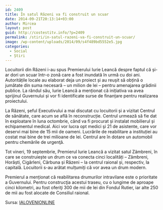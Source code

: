 ```yaml
---
id: 2409
title: În satul Răzeni va fi construit un scuar
date: 2014-09-21T20:13:14+03:00
author: Mircea
layout: post
guid: http://costestitv.info/?p=2409
permalink: /stiri/in-satul-razeni-va-fi-construit-un-scuar/
image: /wp-content/uploads/2014/09/s4f489bd5552e5.jpg
categories:
  - Social
  - Știri
---
```

Locuitorii din Răzeni i-au spus Premierului Iurie Leancă despre faptul că și-ar dori un scuar într-o zonă care a fost inundată în urmă cu doi ani.<!--more--> Autoritățile locale au elaborat deja un proiect și au reușit să obțină o jumătate din suma necesară – un milion de lei – pentru amenajarea grădinii publice. La rândul său, Iurie Leancă a menționat că inițiativa va avea sprijinul Guvernului și vor fi identificate surse de finanțare pentru realizarea proiectului.

La Răzeni, șeful Executivului a mai discutat cu locuitorii și a vizitat Centrul de sănătate, care acum se află în reconstrucție. Centrul urmează să fie dat în exploatare în luna octombrie, când va fi procurat și instalat mobilierul și echipamentul medical. Aici vor lucra opt medici şi 21 de asistente, care vor deservi mai bine de 15 mii de oameni. Lucrările de reabilitare a instituției au costat mai bine de trei milioane de lei. Centrul are în dotare un automobil pentru chemările de urgenţă.

Tot vineri, 19 septembrie, Premierul Iurie Leancă a vizitat satul Zâmbreni, în care se construiește un drum ce va conecta cinci localități – Zâmbreni, Horăști, Cigârleni, Cărbuna și Răzeni – la centrul raional și, respectiv, la capitală. Locuitorii s-au arătat mulțumiți că vor avea un drum modern.

Premierul a menționat că reabilitarea drumurilor intravilane este o prioritate a Guvernului. Pentru construcţia acestui traseu, cu o lungime de aproape cinci kilometri, au fost oferiţi 300 de mii de lei din Fondul Rutier, iar alte 250 de mii au fost alocate de Consiliul raional.

Sursa: <a href="http://IALOVENIONLINE.MD" target="_blank">IALOVENIONLINE</a>